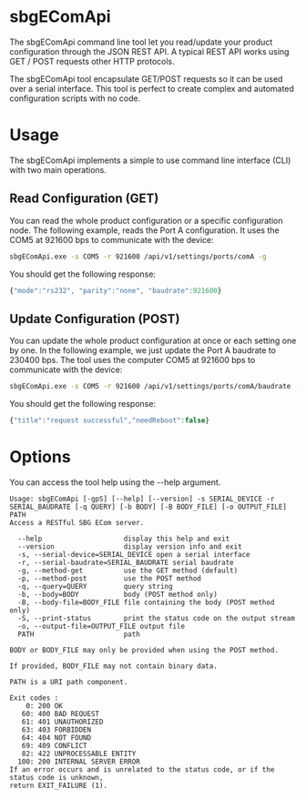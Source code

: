 # sbgEComApi

The sbgEComApi command line tool let you read/update your product configuration through the JSON REST API.
A typical REST API works using GET / POST requests other HTTP protocols.

The sbgEComApi tool encapsulate GET/POST requests so it can be used over a serial interface.
This tool is perfect to create complex and automated configuration scripts with no code.

# Usage

The sbgEComApi implements a simple to use command line interface (CLI) with two main operations.

## Read Configuration (GET)

You can read the whole product configuration or a specific configuration node.
The following example, reads the Port A configuration.
It uses the COM5 at 921600 bps to communicate with the device:

```sh
sbgEComApi.exe -s COM5 -r 921600 /api/v1/settings/ports/comA -g
```

You should get the following response:
```js
{"mode":"rs232", "parity":"none", "baudrate":921600}
```

## Update Configuration (POST)

You can update the whole product configuration at once or each setting one by one.
In the following example, we just update the Port A baudrate to 230400 bps.
The tool uses the computer COM5 at 921600 bps to communicate with the device:

```sh
sbgEComApi.exe -s COM5 -r 921600 /api/v1/settings/ports/comA/baudrate -p -b 230400
```

You should get the following response:
```js
{"title":"request successful","needReboot":false}
```

# Options
You can access the tool help using the --help argument.

```
Usage: sbgEComApi [-gpS] [--help] [--version] -s SERIAL_DEVICE -r SERIAL_BAUDRATE [-q QUERY] [-b BODY] [-B BODY_FILE] [-o OUTPUT_FILE] PATH
Access a RESTful SBG ECom server.

  --help                    display this help and exit
  --version                 display version info and exit
  -s, --serial-device=SERIAL_DEVICE open a serial interface
  -r, --serial-baudrate=SERIAL_BAUDRATE serial baudrate
  -g, --method-get          use the GET method (default)
  -p, --method-post         use the POST method
  -q, --query=QUERY         query string
  -b, --body=BODY           body (POST method only)
  -B, --body-file=BODY_FILE file containing the body (POST method only)
  -S, --print-status        print the status code on the output stream
  -o, --output-file=OUTPUT_FILE output file
  PATH                      path

BODY or BODY_FILE may only be provided when using the POST method.

If provided, BODY_FILE may not contain binary data.

PATH is a URI path component.

Exit codes :
    0: 200 OK
   60: 400 BAD REQUEST
   61: 401 UNAUTHORIZED
   63: 403 FORBIDDEN
   64: 404 NOT FOUND
   69: 409 CONFLICT
   82: 422 UNPROCESSABLE ENTITY
  100: 200 INTERNAL SERVER ERROR
If an error occurs and is unrelated to the status code, or if the status code is unknown,
return EXIT_FAILURE (1).
```
